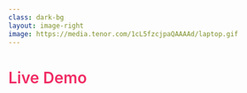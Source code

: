 ```yaml
---
class: dark-bg
layout: image-right
image: https://media.tenor.com/1cL5fzcjpaQAAAAd/laptop.gif
---
```

# Live Demo


<style>

    h1{
        color: #F02C64;
        font-weight: 600;
        @apply mx-auto;
    }


     .dark-bg{
        background-color: #141521;
      
    }
</style>
